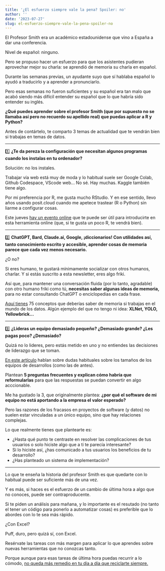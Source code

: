 ```yaml
---
title: '¿El esfuerzo siempre vale la pena? Spoiler: no'
author: ''
date: '2023-07-27'
slug: el-esfuerzo-siempre-vale-la-pena-spoiler-no
---
```



El Profesor Smith era un académico estadounidense que vino a España a dar una conferencia.

Nivel de español: ninguno.

Pero se propuso hacer un esfuerzo para que los asistentes pudieran aprovechar mejor su charla: se aprendió de memoria su charla en español.

Durante las semanas previas, un ayudante suyo que sí hablaba español lo ayudó a traducirlo y a aprender a pronunciarlo.

Pero esas semanas no fueron suficientes y su español era tan malo que acabó siendo más difícil entender su español que lo que habría sido entender su inglés.

**¿Qué puedes aprender sobre el profesor Smith (que por supuesto no se llamaba así pero no recuerdo su apellido real) que puedas aplicar a R y Python?**

Antes de contártelo, te comparto 3 temas de actualidad que te vendrán bien si trabajas en temas de datos.


***



1️⃣ **¿Te da pereza la configuración que necesitan algunos programas cuando los instalas en tu ordenador?**

Solución: no los instales.

Trabajar vía web está muy de moda y lo habitual suele ser Google Colab, Github Codespace, VScode web... No sé. Hay muchas. Kaggle también tiene algo.

Por mi preferencia por R, me gusta mucho RStudio. Y en ese sentido, llevo años usando posit.cloud cuando me apetece trastear (R o Python) sin liarme a configurar cosas.

Este jueves [hay un evento online](https://www.addevent.com/event/fW17972132?mkt_tok=NzA5LU5YTi03MDYAAAGNE2EV4J72kBoLia2T0EEm_G1PlT9RYCWOsu_-cWqMooh7zv9GMwZc-KBSVkmeylCyTHhejRfHLSODP63IR0y8WHx9zwNAdjMyt4JpcMtvzQ) que te puede ser útil para introducirte en esta herramienta online (que, si te gusta un poco R, te vendrá bien).


***


2️⃣ **ChatGPT, Bard, Claude.ai, Google, ¡diccionarios! Con utilidades así, tanto conocimiento escrito y accesible, aprender cosas de memoria parece que cada vez menos necesario.**

¿O no?

Si eres humano, te gustará mínimamente socializar con otros humanos, charlar. Y si estás suscrito a esta newsletter, eres algo friki.

Así que, para mantener una conversación fluida (por lo tanto, agradable) con otro humano friki como tú, **necesitas saber algunas ideas de memoria,** para no estar consultando ChatGPT o enciclopedias en cada frase.

[Aquí tienes](https://www.blog.dailydoseofds.com/p/75-key-terms-that-all-data-scientists) 75 conceptos que deberías saber de memoria si trabajas en el mundo de los datos. Algún ejemplo del que no tengo ni idea: **XLNet, YOLO, Yellowbrick...**

***

3️⃣ **¿Lideras un equipo demasiado pequeño? ¿Demasiado grande? ¿Les pagas poco? ¿Demasiado?**

Quizá no lo lideres, pero estás metido en uno y no entiendes las decisiones de liderazgo que se toman.

[En este artículo](https://www.thoughtworks.com/insights/articles/right-sizing-your-technology-team) hablan sobre dudas habituales sobre los tamaños de los equipos de desarrollos (como las de antes).

Plantean **5 preguntas frecuentes y explican cómo habría que reformularlas** para que las respuestas se puedan convertir en algo acccionable.

Me ha gustado la 3, que originalmente plantea: **¿por qué el software de mi equipo no está aportando a la empresa el valor esperado?**

Pero las razones de los fracasos en proyectos de software (y datos) no suelen estar vinculadas a un único equipo, sino que hay relaciones complejas.

Lo que realmente tienes que plantearte es:

- ¿Hasta qué punto te centraste en resolver las complicaciones de tus usuarios o solo hiciste algo que a ti te parecía interesante?
- Si lo hiciste así, ¿has comunicado a tus usuarios los beneficios de tu desarrollo?
- ¿Has planteado un sistema de implementación?

***

Lo que te enseña la historia del profesor Smith es que quedarte con lo habitual puede ser suficiente más de una vez.

Y es más, si haces es el esfuerzo de un cambio de última hora a algo que no conoces, puede ser contraproducente.

Si te piden un análisis para mañana, y lo importante es el resutado (no tanto el tener un código para ponerlo a automatizar cosas) es preferible que lo abordes con lo te sea más rápido.

¿Con Excel?

Puff, duro, pero quizá sí, con Excel.

Resérvate las tareas con más margen para aplicar lo que aprendes sobre nuevas herramientas que no conozcas tanto.

Porque aunque para esas tareas de última hora puedas recurrir a lo cómodo, [no queda más remedio en tu día a día que reciclarte siempre.](https://leonardohansa.com/muerde-a-la-serpiente/)


